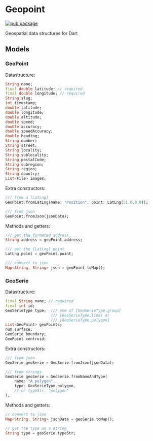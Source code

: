 # Geopoint

[![pub package](https://img.shields.io/pub/v/geopoint.svg)](https://pub.dartlang.org/packages/geopoint)

Geospatial data structures for Dart

## Models

### GeoPoint

Datastructure:

   ```dart
   String name;
   final double latitude; // required
   final double longitude; // required
   String slug;
   int timestamp;
   double latitude;
   double longitude;
   double altitude;
   double speed;
   double accuracy;
   double speedAccuracy;
   double heading;
   String number;
   String street;
   String locality;
   String sublocality;
   String postalCode;
   String subregion;
   String region;
   String country;
   List<File> images;
   ```

Extra constructors:

   ```dart
   /// from a [LatLng]
   GeoPoint.fromLatLng(name: "Position", point: LatLng(51.0,0.0));

   /// from json
   GeoPoint.fromJson(jsonData);
   ```

Methods and getters:

   ```dart
   /// get the formated address
   String address = geoPoint.address;

   /// get the [LatLng] point
   LatLng point = geoPoint.point;

   /// convert to json
   Map<String, String> json = geoPoint.toMap();
   ```

### GeoSerie

Datastructure:

   ```dart
   final String name; // required
   final int id;
   GeoSerieType type;  /// one of [GeoSerieType.group]
                       /// [GeoSerieType.line] or
                       /// [GeoSerieType.polygon]
   List<GeoPoint> geoPoints;
   num surface;
   GeoSerie boundary;
   GeoPoint centroid;
   ```

Extra constructors:

   ```dart
   /// from json
   GeoSerie geoSerie = GeoSerie.fromJson(jsonData);

   /// from strings
   GeoSerie geoSerie = GeoSerie.fromNameAndType(
       name: "A polygon",
       type: GeoSerieType.polygon,
       // or typeStr: "polygon"
   );
   ```

Methods and getters:

   ```dart
   // convert to json
   Map<String, String> jsonData = geoSerie.toMap();

   // get the type as a string
   String type = geoSerie.typeStr;
   ```